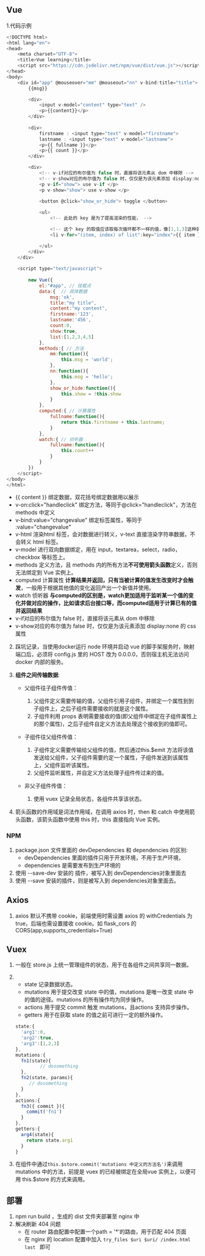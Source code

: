## Vue 

1.代码示例

```javascript
<!DOCTYPE html>
<html lang="en">
<head>
    <meta charset="UTF-8">
    <title>Vue learning</title>
    <script src="https://cdn.jsdelivr.net/npm/vue/dist/vue.js"></script>
</head>
<body>
    <div id="app" @mouseover="mm" @mouseout="nn" v-bind:title="title">
        {{msg}}

        <div>
            <input v-model="content" type="text" />
            <p>{{content}}</p>
        </div>
        
        <div>
            firstname : <input type="text" v-model="firstname"> 
            lastname : <input type="text" v-model="lastname">   
            <p>{{ fullname }}</p>
            <p>{{ count }}</p>
        </div>

        <div>
            <!-- v-if对应的布尔值为 false 时，直接将该元素从 dom 中移除 -->
            <!-- v-show对应的布尔值为 false 时，仅仅是为该元素添加 display:none 的 css 属性 -->
            <p v-if="show"> use v-if </p> 
            <p v-show="show"> use v-show </p> 
            
            <button @click="show_or_hide"> toggle </button>

            <ul>
                <!-- 此处的 key 是为了提高渲染的性能， -->

                <!-- 这个 key 的取值应该取每次循环都不一样的值，像[1,1,3]这种就不行，一般是用 index 下标索引来做 key -->
                <li v-for="(item, index) of list":key="index">{{ item }}</li> 

            </ul>
        </div>
    </div>  
    
    <script type="text/javascript">
        
        new Vue({
            el:"#app", // 挂载点
            data:{  // 具体数据
                msg:'ok',
                title:"my title",
                content:"my content",
                firstname:'123',
                lastname:'456',
                count:0,
                show:true,
                list:[1,2,3,4,5]
            },
            methods:{ // 方法
                mm:function(){
                    this.msg = 'world';
                },
                nn:function(){
                    this.msg = 'hello';
                },
                show_or_hide:function(){
                    this.show = !this.show
                }
            },
            computed:{ // 计算属性
                fullname:function(){
                    return this.firstname + this.lastname;
                }
            },
            watch:{ // 侦听器
                fullname:function(){
                    this.count++ 
                }
            }
        })
    </script>
</body>
</html>
```


* {{ content }} 绑定数据，双花括号绑定数据用以展示
* v-on:click="handleclick" 绑定方法，等同于@click="handleclick"，方法在 methods 中定义
* v-bind:value="changevalue" 绑定标签属性，等同于 :value="changevalue"
* v-html 渲染html 标签，会对数据进行转义，v-text 直接渲染字符串数据，不会转义 html 标签。
* v-model 进行双向数据绑定，用在 input，textarea，select，radio，checkbox 等标签上。
* methods 定义方法，且 methods 内的所有方法**不可使用箭头函数**定义，否则无法绑定到 Vue 实例上。
* computed 计算属性 **计算结果并返回，只有当被计算的值发生改变时才会触发**，一般用于根据其他值的变化返回产出一个新值并使用。
*  watch 侦听器 **与computed的区别是，watch更加适用于监听某一个值的变化并做对应的操作，比如请求后台接口等，而computed适用于计算已有的值并返回结果**
* v-if对应的布尔值为 false 时，直接将该元素从 dom 中移除
* v-show对应的布尔值为 false 时，仅仅是为该元素添加 display:none 的 css 属性 



2. 踩坑记录，当使用docker运行 node 环境并启动 vue 的脚手架服务时，映射端口后，必须将 config.js 里的 HOST 改为 0.0.0.0，否则宿主机无法访问 docker 内部的服务。

   

3. **组件之间传输数据**:

   * 父组件往子组件传值：

     1. 父组件定义需要传输的值，父组件引用子组件，并绑定一个属性到到子组件上，之后子组件需要接收的就是这个属性。
     2. 子组件利用 props 表明需要接收的值(即父组件中绑定在子组件属性上的那个属性)，之后子组件自定义方法去处理这个接收到的值即可。
   * 子组件往父组件传值：

     1. 子组件定义需要传输给父组件的值，然后通过this.$emit 方法将该值发送给父组件，父子组件需要约定一个属性，子组件发送到该属性上，父组件监听该属性。
     2. 父组件监听属性，并自定义方法处理子组件传过来的值。
   * 非父子组件传值：
     1.  使用 vuex 记录全局状态，各组件共享该状态。

4. 箭头函数的作用域是词法作用域，在调用 axios 时，then 和 catch 中使用箭头函数，该箭头函数中使用 this 时，this 直接指向 Vue 实例。



### NPM

1. package.json 文件里面的 devDependencies 和 dependencies 的区别:
   * devDependencies 里面的插件只用于开发环境，不用于生产环境，
   * dependencies 是需要发布到生产环境的
2. 使用 --save-dev 安装的 插件，被写入到 devDependencies对象里面去
3. 使用 --save 安装的插件，则是被写入到 dependencies对象里面去。



## Axios

1. axios 默认不携带 cookie，前端使用时需设置 axios 的 withCredentials 为 true，后端也需设置接收 cookie。如 flask_cors 的 CORS(app,supports_credentials=True)



## Vuex

1. 一般在 store.js 上统一管理组件的状态，用于在各组件之间共享同一数据。

2. * state 记录数据状态。
   * mutations 用于提交改变 state 中的值，mutations 是唯一改变 state 中的值的途径。mutations 的所有操作均为同步操作。
   * actions 用于提交 commit 触发 mutations，且actions 支持异步操作。
   * getters 用于在获取 state 的值之前可进行一定的额外操作。

   ```javascript
   state:{
     'arg1':0,
     'arg2':true,
     'arg3':[1,2,3]
   },
   mutations:{
     fn1(state){
    		// dosomething   
     },
     fn2(state, params){
   		// dosomething
     }
   },
   actions:{
     fn3({ commit }){
       commit('fn1')
     }
   },
   getters:{
     arg4(state){
       return state.arg1
     }
   }
   ```

3. 在组件中通过`this.$store.commit('mutations 中定义的方法名')`来调用 mutations 中的方法，前提是 vuex 的已经被绑定在全局vue 实例上，以便可用 this.$store 的方式来调用。



## 部署

1. npm run build ，生成的 dist 文件夹部署至 nginx 中
2. 解决刷新 404 问题
   * 在 router 路由配置中配置一个path = '*'的路由，用于匹配 404 页面
   * 在 nginx 的 location 配置中加入 `try_files $uri $uri/ /index.html last ` 即可